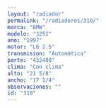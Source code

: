 ```yaml
---
layout: "radiador"
permalink: "/radiadores/310/"
marca: "BMW"
modelo: "325I"
ano: "1997"
motor: "L6 2.5"
transmision: "Automática"
parte: "432488"
clima: "Con clima"
alto: "21 5/8"
ancho: "17 1/4"
observaciones: ""
id: "310"
---
```


